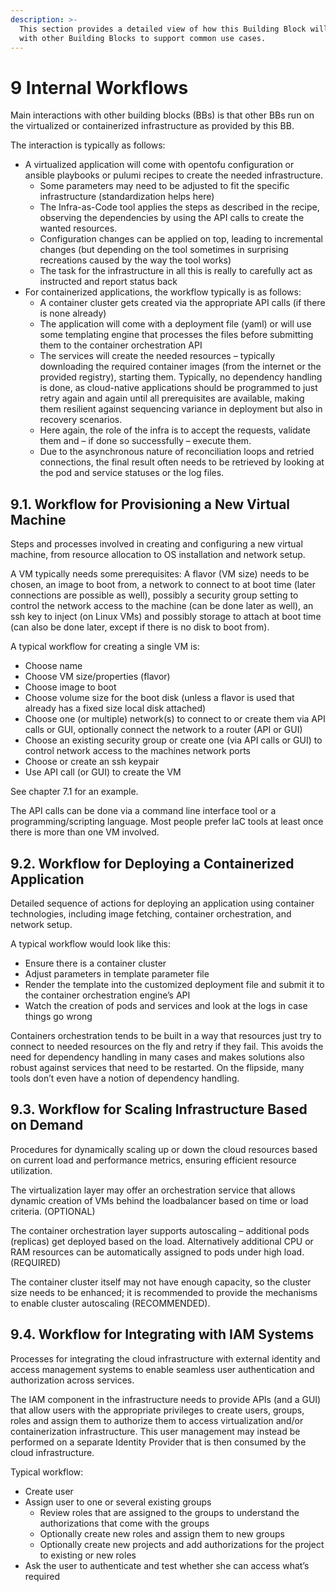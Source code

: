 ```yaml
---
description: >-
  This section provides a detailed view of how this Building Block will interact
  with other Building Blocks to support common use cases.
---
```


# 9 Internal Workflows

Main interactions with other building blocks (BBs) is that other BBs run on the virtualized or containerized infrastructure as provided by this BB.

The interaction is typically as follows:

* A virtualized application will come with opentofu configuration or ansible playbooks or pulumi recipes to create the needed infrastructure.
  * Some parameters may need to be adjusted to fit the specific infrastructure (standardization helps here)
  * The Infra-as-Code tool applies the steps as described in the recipe, observing the dependencies by using the API calls to create the wanted resources.
  * Configuration changes can be applied on top, leading to incremental changes (but depending on the tool sometimes in surprising recreations caused by the way the tool works)
  * The task for the infrastructure in all this is really to carefully act as instructed and report status back
* For containerized applications, the workflow typically is as follows:
  * A container cluster gets created via the appropriate API calls (if there is none already)
  * The application will come with a deployment file (yaml) or will use some templating engine that processes the files before submitting them to the container orchestration API
  * The services will create the needed resources – typically downloading the required container images (from the internet or the provided registry), starting them. Typically, no dependency handling is done, as cloud-native applications should be programmed to just retry again and again until all prerequisites are available, making them resilient against sequencing variance in deployment but also in recovery scenarios.
  * Here again, the role of the infra is to accept the requests, validate them and – if done so successfully – execute them.
  * Due to the asynchronous nature of reconciliation loops and retried connections, the final result often needs to be retrieved by looking at the pod and service statuses or the log files.

## 9.1. Workflow for Provisioning a New Virtual Machine <a href="#id-91-workflow-for-provisioning-a-new-virtual-machine" id="id-91-workflow-for-provisioning-a-new-virtual-machine"></a>

Steps and processes involved in creating and configuring a new virtual machine, from resource allocation to OS installation and network setup.

A VM typically needs some prerequisites: A flavor (VM size) needs to be chosen, an image to boot from, a network to connect to at boot time (later connections are possible as well), possibly a security group setting to control the network access to the machine (can be done later as well), an ssh key to inject (on Linux VMs) and possibly storage to attach at boot time (can also be done later, except if there is no disk to boot from).

A typical workflow for creating a single VM is:

* Choose name
* Choose VM size/properties (flavor)
* Choose image to boot
* Choose volume size for the boot disk (unless a flavor is used that already has a fixed size local disk attached)
* Choose one (or multiple) network(s) to connect to or create them via API calls or GUI, optionally connect the network to a router (API or GUI)
* Choose an existing security group or create one (via API calls or GUI) to control network access to the machines network ports
* Choose or create an ssh keypair
* Use API call (or GUI) to create the VM

See chapter 7.1 for an example.

The API calls can be done via a command line interface tool or a programming/scripting language. Most people prefer IaC tools at least once there is more than one VM involved.

## 9.2. Workflow for Deploying a Containerized Application <a href="#id-92-workflow-for-deploying-a-containerized-application" id="id-92-workflow-for-deploying-a-containerized-application"></a>

Detailed sequence of actions for deploying an application using container technologies, including image fetching, container orchestration, and network setup.

A typical workflow would look like this:

* Ensure there is a container cluster
* Adjust parameters in template parameter file
* Render the template into the customized deployment file and submit it to the container orchestration engine’s API
* Watch the creation of pods and services and look at the logs in case things go wrong

Containers orchestration tends to be built in a way that resources just try to connect to needed resources on the fly and retry if they fail. This avoids the need for dependency handling in many cases and makes solutions also robust against services that need to be restarted. On the flipside, many tools don’t even have a notion of dependency handling.

## 9.3. Workflow for Scaling Infrastructure Based on Demand <a href="#id-93-workflow-for-scaling-infrastructure-based-on-demand" id="id-93-workflow-for-scaling-infrastructure-based-on-demand"></a>

Procedures for dynamically scaling up or down the cloud resources based on current load and performance metrics, ensuring efficient resource utilization.

The virtualization layer may offer an orchestration service that allows dynamic creation of VMs behind the loadbalancer based on time or load criteria. (OPTIONAL)

The container orchestration layer supports autoscaling – additional pods (replicas) get deployed based on the load. Alternatively additional CPU or RAM resources can be automatically assigned to pods under high load.(REQUIRED)

The container cluster itself may not have enough capacity, so the cluster size needs to be enhanced; it is recommended to provide the mechanisms to enable cluster autoscaling (RECOMMENDED).

## 9.4. Workflow for Integrating with IAM Systems <a href="#id-94-workflow-for-integrating-with-iam-systems" id="id-94-workflow-for-integrating-with-iam-systems"></a>

Processes for integrating the cloud infrastructure with external identity and access management systems to enable seamless user authentication and authorization across services.

The IAM component in the infrastructure needs to provide APIs (and a GUI) that allow users with the appropriate privileges to create users, groups, roles and assign them to authorize them to access virtualization and/or containerization infrastructure. This user management may instead be performed on a separate Identity Provider that is then consumed by the cloud infrastructure.

Typical workflow:

* Create user
* Assign user to one or several existing groups
  * Review roles that are assigned to the groups to understand the authorizations that come with the groups
  * Optionally create new roles and assign them to new groups
  * Optionally create new projects and add authorizations for the project to existing or new roles
* Ask the user to authenticate and test whether she can access what’s required

